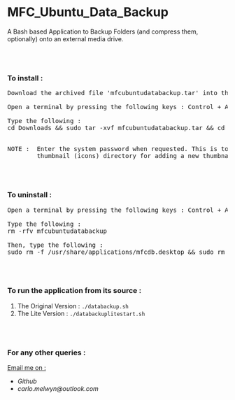 # MFC_Ubuntu_Data_Backup
A Bash based Application to Backup Folders (and compress them, optionally) onto an external media drive.

<br><br>
### To install :
<pre>
Download the archived file 'mfcubuntudatabackup.tar' into the 'Downloads' directory of your system.

Open a terminal by pressing the following keys : Control + Alt + T

Type the following :
cd Downloads && sudo tar -xvf mfcubuntudatabackup.tar && cd mfcubuntudatabackup_container && ./install.sh


NOTE :  Enter the system password when requested. This is to allow access to the 
        thumbnail (icons) directory for adding a new thumbnail.
</pre>

<br><br>
### To uninstall :
<pre>
Open a terminal by pressing the following keys : Control + Alt + T

Type the following :
rm -rfv mfcubuntudatabackup

Then, type the following :
sudo rm -f /usr/share/applications/mfcdb.desktop && sudo rm -f /usr/share/applications/mfcdbl.desktop
</pre>

<br><br>
### To run the application from its source :

1.  The Original Version  :  `./databackup.sh`
2.  The Lite Version      :  `./databackuplitestart.sh`

<br><br>
### For any other queries :

<ins>Email me on :</ins>
- _Github_
- _carlo.melwyn@outlook.com_

